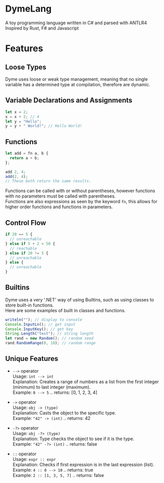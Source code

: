 # DymeLang
A toy programming language written in C# and parsed with ANTLR4  
Inspired by Rust, F# and Javascript

# Features
## Loose Types
Dyme uses loose or weak type management, meaning that no single variable has a determined type at compilation, therefore are dynamic.

## Variable Declarations and Assignments
```javascript
let x = 2;
x = x + 2; // 4
let y = "Hello";
y = y + " World!"; // Hello World!
```

## Functions
```javascript
let add = fn a, b {
  return a + b;
};

add 2, 4;
add(2, 4);
// These both return the same results.
```
Functions can be called with or without parentheses, however functions with no parameters must be called with parentheses.  
Functions are also expressions as seen by the keyword `fn`, this allows for higher order functions and functions in parameters.

## Control Flow
```javascript
if 20 == 5 {
  // unreachable
} else if 5 + 2 < 50 {
  // reachable
} else if 20 != 5 {
  // unreachable
} else {
  // unreachable
}
```

## Builtins
Dyme uses a very '.NET' way of using Builtins, such as using classes to store built-in functions.  
Here are some examples of built in classes and functions.
```javascript
writeln(""); // display to console
Console.InputLn(); // get input
Console.InputKey(); // get key
String.Length("test"); // string length
let rand = new Random(); // random seed
rand.RandomRange(0, 10); // random range
```

## Unique Features

  * `-->` operator  
  Usage: `int --> int`  
  Explanation: Creates a range of numbers as a list from the first integer (minimum) to last integer (maximum).  
  Example: `0 --> 5` .. returns: [0, 1, 2, 3, 4]  

  * `->` operator  
  Usage: `obj -> (type)`  
  Explanation: Casts the object to the specific type.  
  Example: `"42" -> (int)` .. returns: 42  

  * `-?>` operator  
  Usage: `obj -?> (type)`  
  Explanation: Type checks the object to see if it is the type.  
  Example: `"42" -?> (int)` .. returns: false  

  * `::` operator  
  Usage: `expr :: expr`  
  Explanation: Checks if first expression is in the last expression (list).  
  Example: `4 :: 0 --> 10` .. returns: true  
  Example: `2 :: [1, 3, 5, 7]` .. returns: false  
